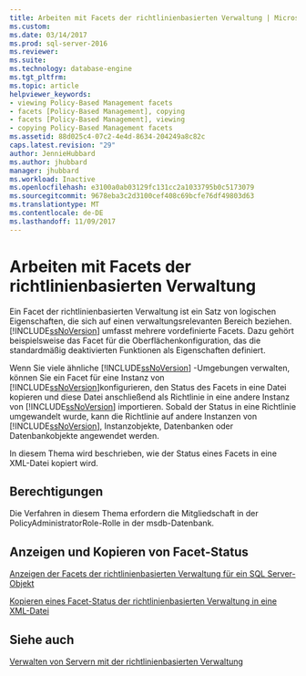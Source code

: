 ```yaml
---
title: Arbeiten mit Facets der richtlinienbasierten Verwaltung | Microsoft-Dokumentation
ms.custom: 
ms.date: 03/14/2017
ms.prod: sql-server-2016
ms.reviewer: 
ms.suite: 
ms.technology: database-engine
ms.tgt_pltfrm: 
ms.topic: article
helpviewer_keywords:
- viewing Policy-Based Management facets
- facets [Policy-Based Management], copying
- facets [Policy-Based Management], viewing
- copying Policy-Based Management facets
ms.assetid: 88d025c4-07c2-4e4d-8634-204249a8c82c
caps.latest.revision: "29"
author: JennieHubbard
ms.author: jhubbard
manager: jhubbard
ms.workload: Inactive
ms.openlocfilehash: e3100a0ab03129fc131cc2a1033795b0c5173079
ms.sourcegitcommit: 9678eba3c2d3100cef408c69bcfe76df49803d63
ms.translationtype: MT
ms.contentlocale: de-DE
ms.lasthandoff: 11/09/2017
---
```

# <a name="working-with-policy-based-management-facets"></a>Arbeiten mit Facets der richtlinienbasierten Verwaltung
  Ein Facet der richtlinienbasierten Verwaltung ist ein Satz von logischen Eigenschaften, die sich auf einen verwaltungsrelevanten Bereich beziehen. [!INCLUDE[ssNoVersion](../../includes/ssnoversion-md.md)] umfasst mehrere vordefinierte Facets. Dazu gehört beispielsweise das Facet für die Oberflächenkonfiguration, das die standardmäßig deaktivierten Funktionen als Eigenschaften definiert.  
  
 Wenn Sie viele ähnliche [!INCLUDE[ssNoVersion](../../includes/ssnoversion-md.md)] -Umgebungen verwalten, können Sie ein Facet für eine Instanz von [!INCLUDE[ssNoVersion](../../includes/ssnoversion-md.md)]konfigurieren, den Status des Facets in eine Datei kopieren und diese Datei anschließend als Richtlinie in eine andere Instanz von [!INCLUDE[ssNoVersion](../../includes/ssnoversion-md.md)] importieren. Sobald der Status in eine Richtlinie umgewandelt wurde, kann die Richtlinie auf andere Instanzen von [!INCLUDE[ssNoVersion](../../includes/ssnoversion-md.md)], Instanzobjekte, Datenbanken oder Datenbankobjekte angewendet werden.  
  
 In diesem Thema wird beschrieben, wie der Status eines Facets in eine XML-Datei kopiert wird.  
  
##  <a name="BeforeYouBegin"></a> Berechtigungen  
 Die Verfahren in diesem Thema erfordern die Mitgliedschaft in der PolicyAdministratorRole-Rolle in der msdb-Datenbank.  
  
## <a name="viewing-and-copying-facet-states"></a>Anzeigen und Kopieren von Facet-Status  
 [Anzeigen der Facets der richtlinienbasierten Verwaltung für ein SQL Server-Objekt](../../relational-databases/policy-based-management/view-the-policy-based-management-facets-on-a-sql-server-object.md)  
  
 [Kopieren eines Facet-Status der richtlinienbasierten Verwaltung in eine XML-Datei](../../relational-databases/policy-based-management/copy-a-policy-based-management-facet-state-to-an-xml-file.md)  
  
## <a name="see-also"></a>Siehe auch  
 [Verwalten von Servern mit der richtlinienbasierten Verwaltung](../../relational-databases/policy-based-management/administer-servers-by-using-policy-based-management.md)  
  
  
